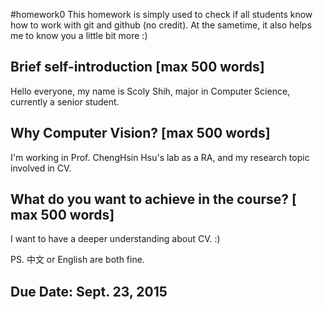 #homework0
This homework is simply used to check if all students know how to work with git and github (no credit).
At the sametime, it also helps me to know you a little bit more :)

## Brief self-introduction [max 500 words]
Hello everyone, my name is Scoly Shih, major in Computer Science, currently a senior student. 

## Why Computer Vision? [max 500 words]
I'm working in Prof. ChengHsin Hsu's lab as a RA, and my research topic involved in CV.   

## What do you want to achieve in the course? [ max 500 words]
I want to have a deeper understanding about CV. :)

PS. 中文 or English are both fine.

## Due Date: Sept. 23, 2015
